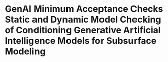 # GenAI Minimum Acceptance Checks Static and Dynamic Model Checking of Conditioning Generative Artificial Intelligence Models for Subsurface Modeling


